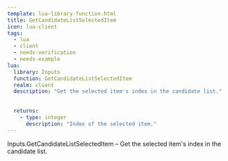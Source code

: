 ```yaml
---
template: lua-library-function.html
title: GetCandidateListSelectedItem
icon: lua-client
tags:
  - lua
  - client
  - needs-verification
  - needs-example
lua:
  library: Inputs
  function: GetCandidateListSelectedItem
  realm: client
  description: "Get the selected item's index in the candidate list."
  
  
  returns:
    - type: integer
      description: "Index of the selected item."
---
```


<div class="lua__search__keywords">
Inputs.GetCandidateListSelectedItem &#x2013; Get the selected item's index in the candidate list.
</div>
